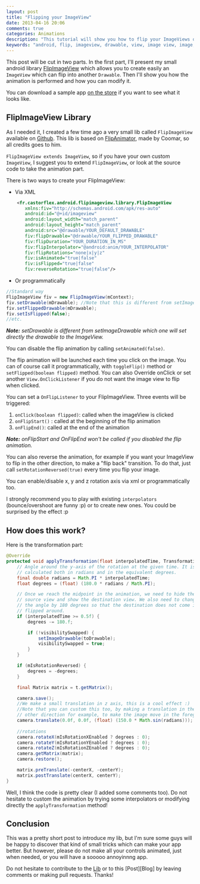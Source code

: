 ```yaml
---
layout: post
title: "Flipping your ImageView"
date: 2013-04-16 20:06
comments: true
categories: Animations
description: "This tutorial will show you how to flip your ImageViews on Android."
keywords: "android, flip, imageview, drawable, view, image view, image, animation, flipimageview, image view animation, imageview animation"
---
```


This post will be cut in two parts. In the first part, I'll present my small android library [FlipImageView] which allows you to create easily an `ImageView` which can flip into another `Drawable`. Then I'll show you how the animation is performed and how you can modify it.

You can download a sample app [on the store][playstore] if you want to see what it looks like.

<!-- more -->

FlipImageView Library
---------------------

As I needed it, I created a few time ago a very small lib called `FlipImageView` available on [Github][FlipImageView]. This lib is based on [FlipAnimator], made by Coomar, so all credits goes to him.

`FlipImageView extends ImageView`, so if you have your own custom `ImageView`, I suggest you to extend `FlipImageView`, or look at the source code to take the animation part.

There is two ways to create your FlipImageView:

-	Via XML

```xml
	<fr.castorflex.android.flipimageview.library.FlipImageView
       xmlns:fiv="http://schemas.android.com/apk/res-auto"
       android:id="@+id/imageview"
       android:layout_width="match_parent"
       android:layout_height="match_parent"
       android:src="@drawable/YOUR_DEFAULT_DRAWABLE"
       fiv:flipDrawable="@drawable/YOUR_FLIPPED_DRAWABLE"
       fiv:flipDuration="YOUR_DURATION_IN_MS"
       fiv:flipInterpolator="@android:anim/YOUR_INTERPOLATOR"
       fiv:flipRotations="none|x|y|z"
       fiv:isAnimated="true|false"
       fiv:isFlipped="true|false"
       fiv:reverseRotation="true|false"/>
```	

-	Or programmatically

```java
//Standard way
FlipImageView fiv = new FlipImageView(mContext);
fiv.setDrawable(mDrawable);	//Note that this is different from setImageDrawable(...)
fiv.setFlippedDrawable(mDrawable);
fiv.setIsFlipped(false);
//etc.
```

***Note:*** *setDrawable is different from setImageDrawable which one will set directly the drawable to the ImageView.*

You can disable the flip animation by calling `setAnimated(false)`.

The flip animation will be launched each time you click on the image. You can of course call it programmatically, with `toggleFlip()` method or `setFlipped(boolean flipped)` method. You can also Override onClick or set another `View.OnClickListener` if you do not want the image view to flip when clicked.

You can set a `OnFlipListener` to your FlipImageView. Three events will be triggered:

1.	`onClick(boolean flipped)`: called when the imageView is clicked
2.	`onFlipStart()` : called at the beginning of the flip animation
3.	`onFlipEnd()`: called at the end of the animation

***Note:*** *onFlipStart and OnFlipEnd won't be called if you disabled the flip animation.*

You can also reverse the animation, for example if you want your ImageView to flip in the other direction, to make a "flip back" transition. To do that, just call `setRotationReversed(true)` every time you flip your image.

You can enable/disable x, y and z rotation axis via xml or programmatically too.

I strongly recommend you to play with existing `interpolators` (bounce/overshoot are funny :p) or to create new ones. You could be surprised by the effect :p


How does this work?
-------------------

Here is the transformation part:

```java
@Override
protected void applyTransformation(float interpolatedTime, Transformation t) {
    // Angle around the y-axis of the rotation at the given time. It is
    // calculated both in radians and in the equivalent degrees.
    final double radians = Math.PI * interpolatedTime;
    float degrees = (float) (180.0 * radians / Math.PI);

    // Once we reach the midpoint in the animation, we need to hide the
    // source view and show the destination view. We also need to change
    // the angle by 180 degrees so that the destination does not come in
    // flipped around.
    if (interpolatedTime >= 0.5f) {
        degrees -= 180.f;

        if (!visibilitySwapped) {
            setImageDrawable(toDrawable);
            visibilitySwapped = true;
        }
    }

    if (mIsRotationReversed) {
        degrees = -degrees;
    }

    final Matrix matrix = t.getMatrix();

    camera.save();
    //We make a small translation in z axis, this is a cool effect :)
    //Note that you can custom this too, by making a translation in the 
    // other direction for example, to make the image move in the foreground
    camera.translate(0.0f, 0.0f, (float) (150.0 * Math.sin(radians)));
    
    //rotations
    camera.rotateX(mIsRotationXEnabled ? degrees : 0);
    camera.rotateY(mIsRotationYEnabled ? degrees : 0);
    camera.rotateZ(mIsRotationZEnabled ? degrees : 0);
    camera.getMatrix(matrix);
    camera.restore();

    matrix.preTranslate(-centerX, -centerY);
    matrix.postTranslate(centerX, centerY);
}
```

Well, I think the code is pretty clear (I added some comments too). Do not hesitate to custom the animation by trying some interpolators or modifying directly the `applyTransformation` method!

Conclusion
----------

This was a pretty short post to introduce my lib, but I'm sure some guys will be happy to discover that kind of small tricks which can make your app better. But however, please do not make all your controls animated, just when needed, or you will have a sooooo annoyinnng app.

Do not hesitate to contribute to the [Lib][FlipImageView] or to this [Post][Blog] by leaving comments or making pull requests. Thanks!


[FlipImageView]: https://github.com/castorflex/FlipImageView
[FlipAnimator]: https://code.google.com/p/myandroidwidgets/source/browse/trunk/FlipAnimatorExample/src/com/beanie/examples/animation/FlipAnimator/FlipAnimator.java
[playstore]: https://play.google.com/store/apps/details?id=fr.castorflex.android.flipimageview